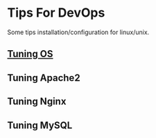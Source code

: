 # Tips For DevOps

Some tips installation/configuration for linux/unix. 

## [Tuning OS](https://github.com/nguyenbinh12x/tipsfordevops/blob/master/TunningOS.md)

## Tuning Apache2


## Tuning Nginx


## Tuning MySQL

